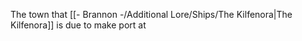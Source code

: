 The town that [[- Brannon -/Additional Lore/Ships/The Kilfenora|The Kilfenora]] is due to make port at